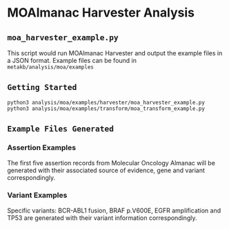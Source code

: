 # MOAlmanac Harvester Analysis

## `moa_harvester_example.py`
This script would run MOAlmanac Harvester and output the example files in a JSON format. Example files can be found in `metakb/analysis/moa/examples`

## `Getting Started`
```
python3 analysis/moa/examples/harvester/moa_harvester_example.py
python3 analysis/moa/examples/transform/moa_transform_example.py
```

## `Example Files Generated` 
### Assertion Examples
The first five assertion records from Molecular Oncology Almanac will be generated with their associated source of evidence, gene and variant correspondingly.

### Variant Examples
Specific variants: BCR-ABL1 fusion, BRAF p.V600E, EGFR amplification and TP53 are generated with their variant information correspondingly.